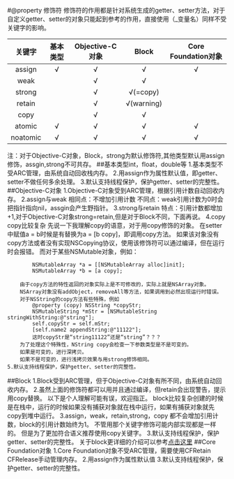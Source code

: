 #@property 修饰符
修饰符的作用都是针对系统生成的getter、setter方法，对于自定义getter、setter的对象只能起到参考的作用，直接使用（_变量名）同样不受关键字的影响。

|关键字          | 基本类型        | Objective-C对象  | Block          |Core Foundation对象 |
|:-------------:|:--------------:|:---------------:|:--------------:|:-----------------:|
| assign        | √              |  √              |  √             | √                 |
| weak          |                |  √              |  √             |                   |         
| strong        |                |  √              |  √(=copy)      |                   |               
| retain        |                |  √              |  √(warning)    |                   |               
| copy          |                |  √              |  √             |                   |               
| atomic        | √              |  √              |  √             | √                 |               
| noatomic      | √              |  √              |  √             | √                 |   
注：对于Objective-C对象，Block，strong为默认修饰符,其他类型默认用assign修饰，assgin,strong不可共存。
##基本类型int，float，double等
	1.基本类型不受ARC管理，由系统自动回收栈内存。
	2.用assign作为属性默认值，即getter、setter不做任何多余处理。
	3.默认支持线程保护，保护getter、setter的完整性。
##Objective-C对象
	1.Objective-C对象受到ARC管理，根据引用计数自动回收内存。
	2.assign与weak
		相同点：不增加引用计数
		不同点：weak引用计数为0时会把指针指向nil，assgin会产生野指针。
	3.strong与retain
		特点：引用计数都增加+1,对于Objective-C对象strong=retain,但是对于Block不同，下面再说。
	4.copy
		copy比较复杂
		先说一下我理解copy的语意，对于用copy修饰的对象。
		在setter中赋值a = b时候是有替换为a = [b copy]，即调用copy方法。
		如果该对象没有copy方法或者没有实现NSCopying协议，使用该修饰符可以通过编译，但在运行时会报错。
		而对于某些NSMutable对象，例如：
		
			NSMutableArray *a = [[NSMutableArray alloc]init];
			NSMutableArray *b = [a copy];
			
		由于copy方法的特性返回的对象实际上是不可修改的，实际上就是NSArray对象。
		NSArray对象没有addObject，removeAll等方法，如果调用到必然出现运行时错误。
		对于NSString的copy方法有些特殊，例如
			@property (copy) NSString *copyStr;
			NSMutableString *mStr = [NSMutableString stringWithString:@"string"];
			self.copyStr = self.mStr;
			[self.name2 appendString:@"11122"];
			这时copyStr是“string11122”还是“string”？？？
		为了处理这个特殊性，NString copy会检查一下参数类型是不是可变的。
		如果是可变的，进行深拷贝。
		如果不是可变的，进行浅拷贝效果与用strong修饰相同。
	5.默认支持线程保护，保护getter、setter的完整性。
##Block
	1.Block受到ARC管理，但于Objective-C对象有所不同，由系统自动回收内存。
	2.虽然上面的修饰符都可以用并且通过编译，但retain会出现警告，提示用copy替换。
		以下是个人理解可能有误，欢迎指正。
		block比较复杂创建的时候是在栈中，运行的时候如果没有捕获对象就在栈中运行，如果有捕获对象就先copy到堆中运行。
	3.assign，weak，retain,strong，copy
		都不会增加引用计数，block的引用计数始终为1。
		不管用那个关键字修饰可能内部实现都是一样的。
		但是为了更加符合语义推荐使用copy关键字。
	3.默认支持线程保护，保护getter、setter的完整性。
关于block更详细的介绍可以参考[点击这里](http://tanqisen.github.io/blog/2013/04/19/gcd-block-cycle-retain/)
##Core Foundation对象
	1.Core Foundation对象不受ARC管理，需要使用CFRetain CFRelease手动管理内存。
	2.用assign作为属性默认值
	3.默认支持线程保护，保护getter、setter的完整性。
